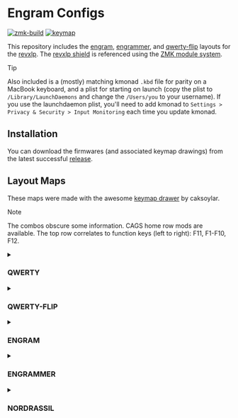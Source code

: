 # Engram Configs

[![zmk-build](https://github.com/willpuckett/revxlp-config-engram/actions/workflows/build.yml/badge.svg)](https://github.com/willpuckett/revxlp-config-engram/actions/workflows/build.yml)
[![keymap](https://github.com/willpuckett/revxlp-config-engram/actions/workflows/keymap.yml/badge.svg)](https://github.com/willpuckett/revxlp-config-engram/actions/workflows/keymap.yml)

This repository includes the [engram](https://engram.dev),
[engrammer](https://github.com/sunaku/engrammer), and
[qwerty-flip](https://nick-gravgaard.com/qwerty-flip/) layouts for the
[revxlp](https://kbd.news/revxlp-1787.html). The [revxlp shield](https://github.com/petejohanson/revxlp-module) is referenced using the [ZMK module system](https://zmk.dev/docs/features/modules).

> [!TIP]
> Also included is a (mostly) matching kmonad `.kbd` file for parity on a
> MacBook keyboard, and a plist for starting on launch (copy the plist to
> `/Library/LaunchDaemons` and change the `/Users/you` to your username). If you
> use the launchdaemon plist, you'll need to add kmonad to
> `Settings > Privacy & Security > Input Monitoring` each time you update
> kmonad.

## Installation

You can download the firmwares (and associated keymap drawings) from the latest
successful
[release](https://github.com/willpuckett/revxlp-config-engram/releases/latest).

## Layout Maps

These maps were made with the awesome
[keymap drawer](https://keymap-drawer.streamlit.app) by caksoylar.

> [!NOTE]
> The combos obscure some information. CAGS home row mods are available. The top row correlates to function keys (left to right): F11, F1-F10, F12.

<details>
<summary>

### QWERTY

</summary>

![QWERTY](.images/revxlp_qwerty.svg)

</details>

<details>
<summary>

### QWERTY-FLIP

</summary>

![QWERTY-FLIP](.images/revxlp_qwerty_flip.svg)

</details>

<details>
<summary>

### ENGRAM

</summary>

![ENGRAM](.images/revxlp_engram.svg)

</details>

<details>
<summary>

### ENGRAMMER

</summary>

![ENGRAMMER](.images/revxlp_engrammer.svg)

</details>

<details>

<summary>

### NORDRASSIL

</summary>

![NORDRASSIL](.images/revxlp_nordrassil.svg)

</details>
